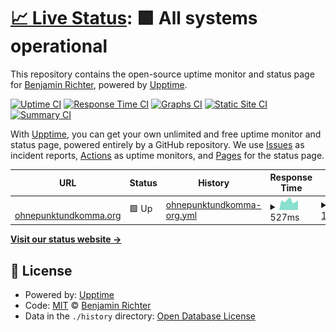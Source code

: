 # [📈 Live Status](https://status.ohnepunktundkomma.org): <!--live status--> **🟩 All systems operational**

This repository contains the open-source uptime monitor and status page for [Benjamin Richter](benjamin-richter.me), powered by [Upptime](https://github.com/upptime/upptime).

[![Uptime CI](https://github.com/benjja/opuk-upptime/workflows/Uptime%20CI/badge.svg)](https://github.com/benjja/opuk-upptime/actions?query=workflow%3A%22Uptime+CI%22)
[![Response Time CI](https://github.com/benjja/opuk-upptime/workflows/Response%20Time%20CI/badge.svg)](https://github.com/benjja/opuk-upptime/actions?query=workflow%3A%22Response+Time+CI%22)
[![Graphs CI](https://github.com/benjja/opuk-upptime/workflows/Graphs%20CI/badge.svg)](https://github.com/benjja/opuk-upptime/actions?query=workflow%3A%22Graphs+CI%22)
[![Static Site CI](https://github.com/benjja/opuk-upptime/workflows/Static%20Site%20CI/badge.svg)](https://github.com/benjja/opuk-upptime/actions?query=workflow%3A%22Static+Site+CI%22)
[![Summary CI](https://github.com/benjja/opuk-upptime/workflows/Summary%20CI/badge.svg)](https://github.com/benjja/opuk-upptime/actions?query=workflow%3A%22Summary+CI%22)

With [Upptime](https://upptime.js.org), you can get your own unlimited and free uptime monitor and status page, powered entirely by a GitHub repository. We use [Issues](https://github.com/benjja/opuk-upptime/issues) as incident reports, [Actions](https://github.com/benjja/opuk-upptime/actions) as uptime monitors, and [Pages](https://status.ohnepunktundkomma.org) for the status page.

<!--start: status pages-->
<!-- This summary is generated by Upptime (https://github.com/upptime/upptime) -->
<!-- Do not edit this manually, your changes will be overwritten -->
<!-- prettier-ignore -->
| URL | Status | History | Response Time | Uptime |
| --- | ------ | ------- | ------------- | ------ |
| <img alt="" src="https://icons.duckduckgo.com/ip3/ohnepunktundkomma.org.ico" height="13"> [ohnepunktundkomma.org](https://ohnepunktundkomma.org) | 🟩 Up | [ohnepunktundkomma-org.yml](https://github.com/benjja/opuk-upptime/commits/HEAD/history/ohnepunktundkomma-org.yml) | <details><summary><img alt="Response time graph" src="./graphs/ohnepunktundkomma-org/response-time-week.png" height="20"> 527ms</summary><br><a href="https://status.ohnepunktundkomma.org/history/ohnepunktundkomma-org"><img alt="Response time 664" src="https://img.shields.io/endpoint?url=https%3A%2F%2Fraw.githubusercontent.com%2Fbenjja%2Fopuk-upptime%2FHEAD%2Fapi%2Fohnepunktundkomma-org%2Fresponse-time.json"></a><br><a href="https://status.ohnepunktundkomma.org/history/ohnepunktundkomma-org"><img alt="24-hour response time 555" src="https://img.shields.io/endpoint?url=https%3A%2F%2Fraw.githubusercontent.com%2Fbenjja%2Fopuk-upptime%2FHEAD%2Fapi%2Fohnepunktundkomma-org%2Fresponse-time-day.json"></a><br><a href="https://status.ohnepunktundkomma.org/history/ohnepunktundkomma-org"><img alt="7-day response time 527" src="https://img.shields.io/endpoint?url=https%3A%2F%2Fraw.githubusercontent.com%2Fbenjja%2Fopuk-upptime%2FHEAD%2Fapi%2Fohnepunktundkomma-org%2Fresponse-time-week.json"></a><br><a href="https://status.ohnepunktundkomma.org/history/ohnepunktundkomma-org"><img alt="30-day response time 664" src="https://img.shields.io/endpoint?url=https%3A%2F%2Fraw.githubusercontent.com%2Fbenjja%2Fopuk-upptime%2FHEAD%2Fapi%2Fohnepunktundkomma-org%2Fresponse-time-month.json"></a><br><a href="https://status.ohnepunktundkomma.org/history/ohnepunktundkomma-org"><img alt="1-year response time 664" src="https://img.shields.io/endpoint?url=https%3A%2F%2Fraw.githubusercontent.com%2Fbenjja%2Fopuk-upptime%2FHEAD%2Fapi%2Fohnepunktundkomma-org%2Fresponse-time-year.json"></a></details> | <details><summary><a href="https://status.ohnepunktundkomma.org/history/ohnepunktundkomma-org">100.00%</a></summary><a href="https://status.ohnepunktundkomma.org/history/ohnepunktundkomma-org"><img alt="All-time uptime 99.97%" src="https://img.shields.io/endpoint?url=https%3A%2F%2Fraw.githubusercontent.com%2Fbenjja%2Fopuk-upptime%2FHEAD%2Fapi%2Fohnepunktundkomma-org%2Fuptime.json"></a><br><a href="https://status.ohnepunktundkomma.org/history/ohnepunktundkomma-org"><img alt="24-hour uptime 100.00%" src="https://img.shields.io/endpoint?url=https%3A%2F%2Fraw.githubusercontent.com%2Fbenjja%2Fopuk-upptime%2FHEAD%2Fapi%2Fohnepunktundkomma-org%2Fuptime-day.json"></a><br><a href="https://status.ohnepunktundkomma.org/history/ohnepunktundkomma-org"><img alt="7-day uptime 100.00%" src="https://img.shields.io/endpoint?url=https%3A%2F%2Fraw.githubusercontent.com%2Fbenjja%2Fopuk-upptime%2FHEAD%2Fapi%2Fohnepunktundkomma-org%2Fuptime-week.json"></a><br><a href="https://status.ohnepunktundkomma.org/history/ohnepunktundkomma-org"><img alt="30-day uptime 99.97%" src="https://img.shields.io/endpoint?url=https%3A%2F%2Fraw.githubusercontent.com%2Fbenjja%2Fopuk-upptime%2FHEAD%2Fapi%2Fohnepunktundkomma-org%2Fuptime-month.json"></a><br><a href="https://status.ohnepunktundkomma.org/history/ohnepunktundkomma-org"><img alt="1-year uptime 99.97%" src="https://img.shields.io/endpoint?url=https%3A%2F%2Fraw.githubusercontent.com%2Fbenjja%2Fopuk-upptime%2FHEAD%2Fapi%2Fohnepunktundkomma-org%2Fuptime-year.json"></a></details>

<!--end: status pages-->

[**Visit our status website →**](https://status.ohnepunktundkomma.org)

## 📄 License

- Powered by: [Upptime](https://github.com/upptime/upptime)
- Code: [MIT](./LICENSE) © [Benjamin Richter](benjamin-richter.me)
- Data in the `./history` directory: [Open Database License](https://opendatacommons.org/licenses/odbl/1-0/)

